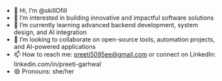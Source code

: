 - 👋 Hi, I’m @skillOfill  
- 👀 I’m interested in building innovative and impactful software solutions  
- 🌱 I’m currently learning advanced backend development, system design, and AI integration  
- 💞️ I’m looking to collaborate on open-source tools, automation projects, and AI-powered applications  
- 📫 How to reach me: preeti5095ee@gmail.com or connect on LinkedIn: linkedin.com/in/preeti-garhwal  
- 😄 Pronouns: she/her  

<!---
skillOfill/skillOfill is a ✨ special ✨ repository because its `README.md` (this file) appears on your GitHub profile.
You can click the Preview link to take a look at your changes.
--->
